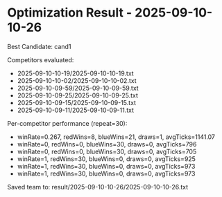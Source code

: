 # Optimization Result - 2025-09-10-10-26

Best Candidate: cand1

Competitors evaluated:
- 2025-09-10-10-19/2025-09-10-10-19.txt
- 2025-09-10-10-02/2025-09-10-10-02.txt
- 2025-09-10-09-59/2025-09-10-09-59.txt
- 2025-09-10-09-25/2025-09-10-09-25.txt
- 2025-09-10-09-15/2025-09-10-09-15.txt
- 2025-09-10-09-11/2025-09-10-09-11.txt

Per-competitor performance (repeat=30):
- winRate=0.267, redWins=8, blueWins=21, draws=1, avgTicks=1141.07
- winRate=0, redWins=0, blueWins=30, draws=0, avgTicks=796
- winRate=0, redWins=0, blueWins=30, draws=0, avgTicks=705
- winRate=1, redWins=30, blueWins=0, draws=0, avgTicks=925
- winRate=1, redWins=30, blueWins=0, draws=0, avgTicks=973
- winRate=1, redWins=30, blueWins=0, draws=0, avgTicks=973

Saved team to: result/2025-09-10-10-26/2025-09-10-10-26.txt